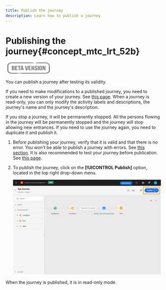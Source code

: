 ```yaml
---
title: Publish the journey
description: Learn how to publish a journey
---
```

# Publishing the journey{#concept_mtc_lrt_52b}

![](../assets/do-not-localize/badge.png)

You can publish a journey after testing its validity.

If you need to make modifications to a published journey, you need to create a new version of your journey. See [this page](../building-journeys/journey-versions.md). When a journey is read-only, you can only modify the activity labels and descriptions, the journey's name and the journey's description.

If you stop a journey, it will be permanently stopped. All the persons flowing in the journey will be permanently stopped and the journey will stop allowing new entrances. If you need to use the journey again, you need to duplicate it and publish it.

1. Before publishing your journey, verify that it is valid and that there is no error. You won't be able to publish a journey with errors. See [this section](../building-journeys/troubleshooting.md#section_h3q_kqk_fhb). It is also recommended to test your journey before publication. See [this page](../building-journeys/testing-the-journey.md).
1. To publish the journey, click on the **[!UICONTROL Publish]** option, located in the top right drop-down menu.

    ![](../assets/journeyuc1_18.png)

When the journey is published, it is in read-only mode.
